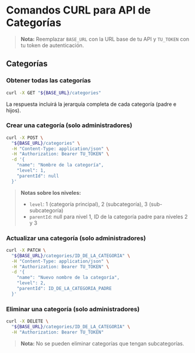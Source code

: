 # Comandos CURL para API de Categorías

> **Nota:** Reemplazar `BASE_URL` con la URL base de tu API y `TU_TOKEN` con tu token de autenticación.

## Categorías

### Obtener todas las categorías
```bash
curl -X GET "${BASE_URL}/categories"
```
La respuesta incluirá la jerarquía completa de cada categoría (padre e hijos).

### Crear una categoría (solo administradores)
```bash
curl -X POST \
  "${BASE_URL}/categories" \
  -H "Content-Type: application/json" \
  -H "Authorization: Bearer TU_TOKEN" \
  -d '{
    "name": "Nombre de la categoría",
    "level": 1,
    "parentId": null
  }'
```

> **Notas sobre los niveles:**
> - `level`: 1 (categoría principal), 2 (subcategoría), 3 (sub-subcategoría)
> - `parentId`: null para nivel 1, ID de la categoría padre para niveles 2 y 3

### Actualizar una categoría (solo administradores)
```bash
curl -X PATCH \
  "${BASE_URL}/categories/ID_DE_LA_CATEGORIA" \
  -H "Content-Type: application/json" \
  -H "Authorization: Bearer TU_TOKEN" \
  -d '{
    "name": "Nuevo nombre de la categoría",
    "level": 2,
    "parentId": ID_DE_LA_CATEGORIA_PADRE
  }'
```

### Eliminar una categoría (solo administradores)
```bash
curl -X DELETE \
  "${BASE_URL}/categories/ID_DE_LA_CATEGORIA" \
  -H "Authorization: Bearer TU_TOKEN"
``` 

> **Nota:** No se pueden eliminar categorías que tengan subcategorías. 
